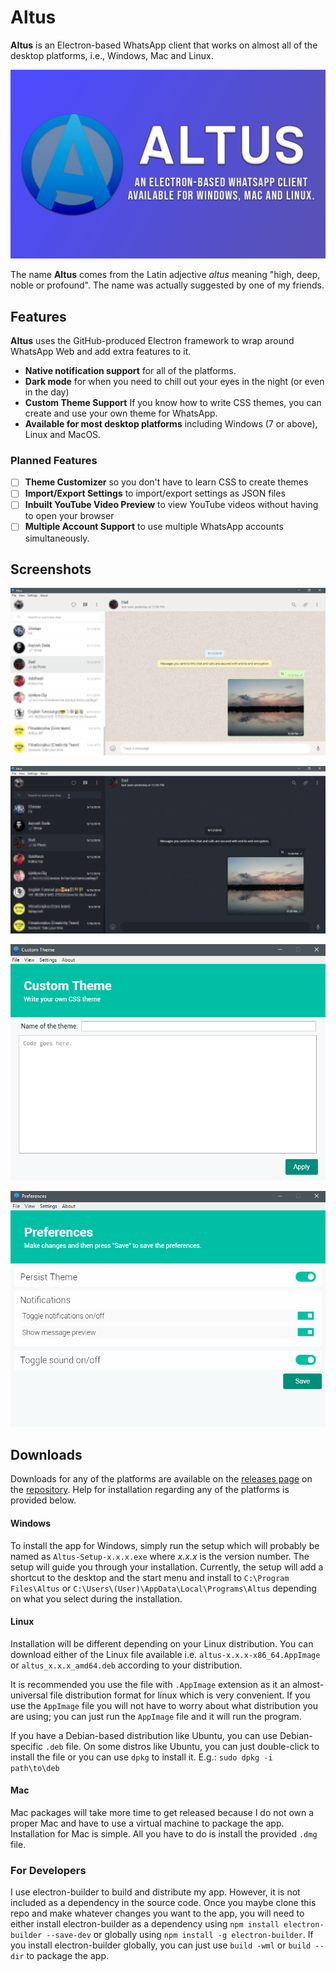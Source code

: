 # Altus

**Altus** is an Electron-based WhatsApp client that works on almost all of the desktop platforms, i.e., Windows, Mac and Linux.

![Altus Banner](/img/altus-banner.png)

The name **Altus** comes from the Latin adjective _altus_ meaning "high, deep, noble or profound". The name was actually suggested by one of my friends.

## Features

**Altus** uses the GitHub-produced Electron framework to wrap around WhatsApp Web and add extra features to it.

- **Native notification support** for all of the platforms.
- **Dark mode** for when you need to chill out your eyes in the night (or even in the day)
- **Custom Theme Support** If you know how to write CSS themes, you can create and use your own theme for WhatsApp.
- **Available for most desktop platforms** including Windows (7 or above), Linux and MacOS.

### Planned Features

- [ ] **Theme Customizer** so you don't have to learn CSS to create themes
- [ ] **Import/Export Settings** to import/export settings as JSON files
- [ ] **Inbuilt YouTube Video Preview** to view YouTube videos without having to open your browser
- [ ] **Multiple Account Support** to use multiple WhatsApp accounts simultaneously.

## Screenshots

![Altus](/img/altus.png)

![altus-dark-mode](/img/altus-dark-mode.png)

![altus-custom-theme-window](/img/altus-custom-theme.png)

![altus-preferences](/img/altus-preferences.png)

## Downloads

Downloads for any of the platforms are available on the [releases page](https://github.com/ShadyThGod/altus/releases/) on the [repository](https://github.com/ShadyThGod/altus). Help for installation regarding any of the platforms is provided below.

#### Windows

To install the app for Windows, simply run the setup which will probably be named as `Altus-Setup-x.x.x.exe` where *x.x.x* is the version number. The setup will guide you through your installation. Currently, the setup will add a shortcut to the desktop and the start menu and install to `C:\Program Files\Altus` or `C:\Users\(User)\AppData\Local\Programs\Altus` depending on what you select during the installation.

#### Linux

Installation will be different depending on your Linux distribution. You can download either of the Linux file available i.e. `altus-x.x.x-x86_64.AppImage` or `altus_x.x.x_amd64.deb` according to your distribution.

It is recommended you use the file with `.AppImage` extension as it an almost-universal file distribution format for linux which is very convenient. If you use the `AppImage` file you will not have to worry about what distribution you are using; you can just run the `AppImage` file and it will run the program.

If you have a Debian-based distribution like Ubuntu, you can use Debian-specific `.deb` file. On some distros like Ubuntu, you can just double-click to install the file or you can use `dpkg` to install it. E.g.: `sudo dpkg -i path\to\deb`

#### Mac

Mac packages will take more time to get released because I do not own a proper Mac and have to use a virtual machine to package the app. Installation for Mac is simple. All you have to do is install the provided `.dmg` file.

### For Developers

I use electron-builder to build and distribute my app. However, it is not included as a dependency in the source code. Once you maybe clone this repo and make whatever changes you want to the app, you will need to either install electron-builder as a dependency using `npm install electron-builder --save-dev` or globally using `npm install -g electron-builder`. If you install electron-builder globally, you can just use `build -wml` or `build --dir` to package the app.
